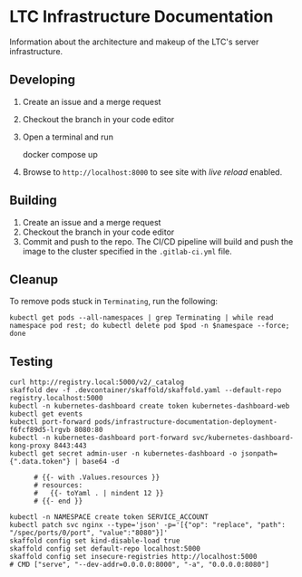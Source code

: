 # LTC Infrastructure Documentation

Information about the architecture and makeup of the LTC's server infrastructure.

## Developing

1. Create an issue and a merge request
1. Checkout the branch in your code editor
1. Open a terminal and run

    docker compose up

1. Browse to `http://localhost:8000` to see site with *live reload* enabled.

## Building

1. Create an issue and a merge request
1. Checkout the branch in your code editor
1. Commit and push to the repo. The CI/CD pipeline will build and push the image to the cluster specified in the `.gitlab-ci.yml` file.

## Cleanup

To remove pods stuck in `Terminating`, run the following:

    kubectl get pods --all-namespaces | grep Terminating | while read namespace pod rest; do kubectl delete pod $pod -n $namespace --force; done

## Testing

    curl http://registry.local:5000/v2/_catalog
    skaffold dev -f .devcontainer/skaffold/skaffold.yaml --default-repo registry.localhost:5000
    kubectl -n kubernetes-dashboard create token kubernetes-dashboard-web
    kubectl get events
    kubectl port-forward pods/infrastructure-documentation-deployment-f6fcf89d5-lrgvb 8080:80
    kubectl -n kubernetes-dashboard port-forward svc/kubernetes-dashboard-kong-proxy 8443:443
    kubectl get secret admin-user -n kubernetes-dashboard -o jsonpath={".data.token"} | base64 -d

          # {{- with .Values.resources }}
          # resources:
          #   {{- toYaml . | nindent 12 }}
          # {{- end }}

    kubectl -n NAMESPACE create token SERVICE_ACCOUNT
    kubectl patch svc nginx --type='json' -p='[{"op": "replace", "path": "/spec/ports/0/port", "value":"8080"}]'
    skaffold config set kind-disable-load true
    skaffold config set default-repo localhost:5000
    skaffold config set insecure-registries http://localhost:5000
    # CMD ["serve", "--dev-addr=0.0.0.0:8000", "-a", "0.0.0.0:8080"]
